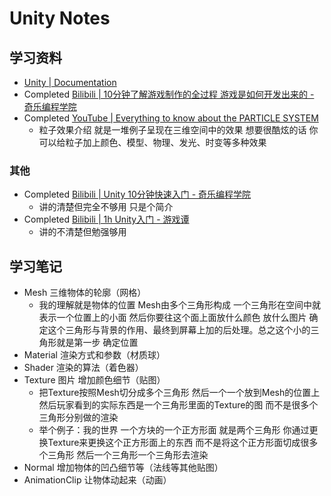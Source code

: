# Unity Notes

## 学习资料

- [Unity | Documentation](https://docs.unity3d.com/Manual/index.html)
- Completed [Bilibili | 10分钟了解游戏制作的全过程 游戏是如何开发出来的 - 奇乐编程学院](https://www.bilibili.com/video/BV1xJ41197e9)
- Completed [YouTube | Everything to know about the PARTICLE SYSTEM](https://www.youtube.com/watch?v=FEA1wTMJAR0)
    - 粒子效果介绍 就是一堆例子呈现在三维空间中的效果 想要很酷炫的话 你可以给粒子加上颜色、模型、物理、发光、时变等多种效果

### 其他

- Completed [Bilibili | Unity 10分钟快速入门 - 奇乐编程学院](https://www.bilibili.com/video/BV1PL4y1e7hy)
    - 讲的清楚但完全不够用 只是个简介
- Completed [Bilibili | 1h Unity入门 - 游戏谭](https://www.bilibili.com/video/BV1Yh411h7zk)
    - 讲的不清楚但勉强够用

## 学习笔记

- Mesh 三维物体的轮廓（网格）
    - 我的理解就是物体的位置 Mesh由多个三角形构成 一个三角形在空间中就表示一个位置上的小面 然后你要往这个面上面放什么颜色 放什么图片 确定这个三角形与背景的作用、最终到屏幕上加的后处理。总之这个小的三角形就是第一步 确定位置
- Material 渲染方式和参数（材质球）
- Shader 渲染的算法（着色器）
- Texture 图片 增加颜色细节（贴图）
    - 把Texture按照Mesh切分成多个三角形 然后一个一个放到Mesh的位置上 然后玩家看到的实际东西是一个三角形里面的Texture的图 而不是很多个三角形分别做的渲染
    - 举个例子：我的世界 一个方块的一个正方形面 就是两个三角形 你通过更换Texture来更换这个正方形面上的东西 而不是将这个正方形面切成很多个三角形 然后一个三角形一个三角形去渲染
- Normal 增加物体的凹凸细节等（法线等其他贴图）
- AnimationClip 让物体动起来（动画）
